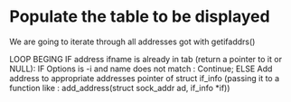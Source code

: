 # Populate the table to be displayed

We are going to iterate through all addresses got with getifaddrs()

LOOP BEGING
    IF address ifname is already in tab (return a pointer to it or NULL):
        IF Options is -i and name does not match :
            Continue;
        ELSE
            Add address to appropriate addresses pointer of struct if_info
            (passing it to a function like : add_address(struct sock_addr ad, if_info *if))